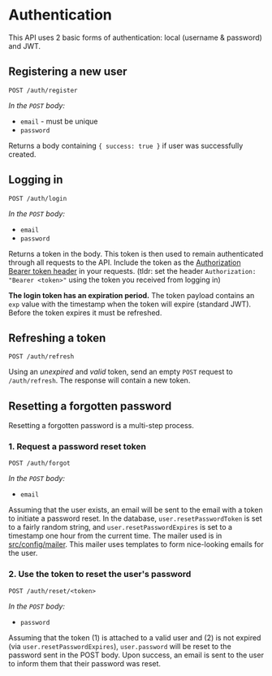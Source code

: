 # Authentication

This API uses 2 basic forms of authentication: local (username & password) and JWT.

## Registering a new user

`POST /auth/register`

*In the `POST` body:*

- `email` - must be unique
- `password`

Returns a body containing `{ success: true }` if user was successfully created.

## Logging in

`POST /auth/login`

*In the `POST` body:*

- `email`
- `password`

Returns a token in the body. This token is then used to remain authenticated through all requests to the API. Include the token as the [Authorization Bearer token header](https://tools.ietf.org/html/rfc6750) in your requests. (tldr: set the header `Authorization: "Bearer <token>"` using the token you received from logging in)

**The login token has an expiration period.** The token payload contains an `exp` value with the timestamp when the token will expire (standard JWT). Before the token expires it must be refreshed.

## Refreshing a token

`POST /auth/refresh`

Using an _unexpired_ and _valid_ token, send an empty `POST` request to `/auth/refresh`. The response will contain a new token.

## Resetting a forgotten password

Resetting a forgotten password is a multi-step process.

### 1. Request a password reset token

`POST /auth/forgot`

*In the `POST` body:*

- `email`

Assuming that the user exists, an email will be sent to the email with a token to initiate a password reset. In the database, `user.resetPasswordToken` is set to a fairly random string, and `user.resetPasswordExpires` is set to a timestamp one hour from the current time. The mailer used is in [src/config/mailer](../src/config/mailer/). This mailer uses templates to form nice-looking emails for the user.

### 2. Use the token to reset the user's password

`POST /auth/reset/<token>`

*In the `POST` body:*

- `password`

Assuming that the token (1) is attached to a valid user and (2) is not expired (via `user.resetPasswordExpires`), `user.password` will be reset to the password sent in the POST body. Upon success, an email is sent to the user to inform them that their password was reset.

